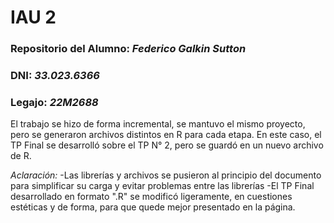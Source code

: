 # IAU 2

### Repositorio del Alumno: *Federico Galkin Sutton*
### DNI: *33.023.6366*
### Legajo: *22M2688*

El trabajo se hizo de forma incremental, se mantuvo el mismo proyecto, pero se generaron archivos distintos en R para cada etapa. En este caso, el TP Final se desarrolló sobre el TP N° 2, pero se guardó en un nuevo archivo de R.

*Aclaración:* 
-Las librerías y archivos se pusieron al principio del documento para simplificar su carga y evitar
problemas entre las librerías
-El TP Final desarrollado en formato ".R" se modificó ligeramente, en cuestiones estéticas y de forma, para que quede mejor presentado en la página.